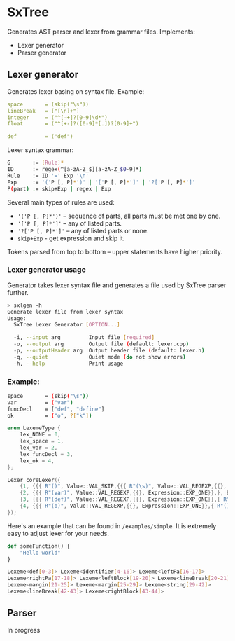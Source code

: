 # SxTree

Generates AST parser and lexer from grammar files. Implements:

- Lexer generator
- Parser generator

## Lexer generator

Generates lexer basing on syntax file. Example:

```yaml
space       = (skip("\s"))
lineBreak   = ["[\n]+"]
integer     = ("^[-+]?[0-9]\d*")
float       = ("^[+-]?([0-9]*[.])?[0-9]+")

def         = ("def")
```

Lexer syntax grammar:
```bash
G       := [Rule]*
ID      := regex(^[a-zA-Z_$][a-zA-Z_$0-9]*)
Rule    := ID '=' Exp '\n'
Exp     := '('P [, P]*')' | '['P [, P]*']' | '?['P [, P]*']'
P(part) := skip+Exp | regex | Exp
```

Several main types of rules are used:
- `'('P [, P]*')'`  – sequence of parts, all parts must be met one by one.
- `'['P [, P]*']'`  – any of listed parts.
- `'?['P [, P]*']'` – any of listed parts or none.
- `skip+Exp`        - get expression and skip it.

Tokens parsed from top to bottom – upper statements have higher priority.

### Lexer generator usage

Generator takes lexer syntax file and generates a file used by SxTree parser further.
```bash
> sxlgen -h
Generate lexer file from lexer syntax
Usage:
  SxTree Lexer Generator [OPTION...]

  -i, --input arg         Input file [required]
  -o, --output arg        Output file (default: lexer.cpp)
  -p, --outputHeader arg  Output header file (default: lexer.h)
  -q, --quiet             Quiet mode (do not show errors)
  -h, --help              Print usage
```

### Example:

```bash
space       = (skip("\s"))
var         = ("var")
funcDecl    = ["def", "define"]
ok          = ("o", ?["k"])
```

```cpp
enum LexemeType {
    lex_NONE = 0,
    lex_space = 1,
    lex_var = 2,
    lex_funcDecl = 3,
    lex_ok = 4,
};

Lexer coreLexer({
    {1, {{{ R"()", Value::VAL_SKIP,{{{ R"(\s)", Value::VAL_REGEXP,{{}, Expression::EXP_ONE}},}, Expression::EXP_ONE}},}, Expression::EXP_ONE}},
    {2, {{{ R"(var)", Value::VAL_REGEXP,{{}, Expression::EXP_ONE}},}, Expression::EXP_ONE}},
    {3, {{{ R"(def)", Value::VAL_REGEXP,{{}, Expression::EXP_ONE}},{ R"(define)", Value::VAL_REGEXP,{{}, Expression::EXP_ONE}},}, Expression::EXP_ANY}},
    {4, {{{ R"(o)", Value::VAL_REGEXP,{{}, Expression::EXP_ONE}},{ R"()", Value::VAL_EXPRESSION,{{{ R"(k)", Value::VAL_REGEXP,{{}, Expression::EXP_ONE}},}, Expression::EXP_OPTIONAL}},}, Expression::EXP_ONE}},
});
```

Here's an example that can be found in `/examples/simple`. It is extremely easy to adjust lexer for your needs.

```python
def someFunction() {
    "Hello world"
}
```

```bash
Lexeme<def[0-3]> Lexeme<identifier[4-16]> Lexeme<leftPa[16-17]>
Lexeme<rightPa[17-18]> Lexeme<leftBlock[19-20]> Lexeme<lineBreak[20-21]>
Lexeme<margin[21-25]> Lexeme<margin[25-29]> Lexeme<string[29-42]>
Lexeme<lineBreak[42-43]> Lexeme<rightBlock[43-44]>
```

## Parser

In progress